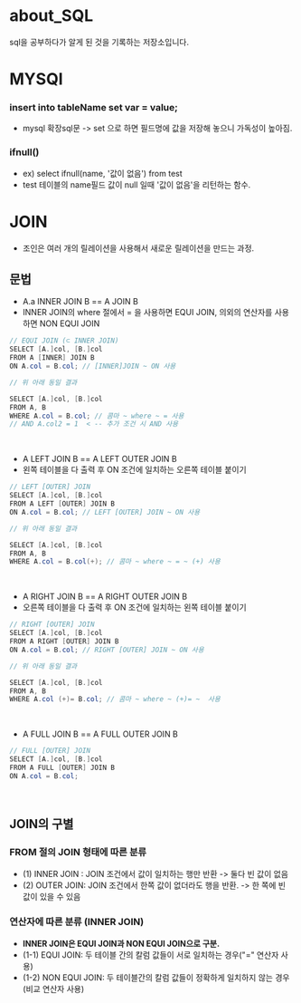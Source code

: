 # about_SQL
sql을 공부하다가 알게 된 것을 기록하는 저장소입니다.

# MYSQl
### insert into tableName set var = value;
- mysql 확장sql문 
-> set 으로 하면 필드명에 값을 저장해 놓으니 가독성이 높아짐.

### ifnull() 
- ex) select ifnull(name, '값이 없음') from test
- test 테이블의 name필드 값이 null 일때 '값이 없음'을 리턴하는 함수.

# JOIN
- 조인은 여러 개의 릴레이션을 사용해서 새로운 릴레이션을 만드는 과정.

## 문법
- A.a INNER JOIN B == A JOIN B
- INNER JOIN의 where 절에서 = 을 사용하면 EQUI JOIN, 의외의 연산자를 사용하면 NON EQUI JOIN
``` java
// EQUI JOIN (⊂ INNER JOIN)
SELECT [A.]col, [B.]col
FROM A [INNER] JOIN B 
ON A.col = B.col; // [INNER]JOIN ~ ON 사용

// 위 아래 동일 결과

SELECT [A.]col, [B.]col 
FROM A, B
WHERE A.col = B.col; // 콤마 ~ where ~ = 사용
// AND A.col2 = 1  < -- 추가 조건 시 AND 사용
```
<br/>

- A LEFT JOIN B == A LEFT OUTER JOIN B
- 왼쪽 테이블을 다 출력 후 ON 조건에 일치하는 오른쪽 테이블 붙이기
``` java
// LEFT [OUTER] JOIN 
SELECT [A.]col, [B.]col
FROM A LEFT [OUTER] JOIN B 
ON A.col = B.col; // LEFT [OUTER] JOIN ~ ON 사용

// 위 아래 동일 결과

SELECT [A.]col, [B.]col 
FROM A, B
WHERE A.col = B.col(+); // 콤마 ~ where ~ = ~ (+) 사용
```
<br/>

- A RIGHT JOIN B == A RIGHT OUTER JOIN B
- 오른쪽 테이블을 다 출력 후 ON 조건에 일치하는 왼쪽 테이블 붙이기
``` java
// RIGHT [OUTER] JOIN 
SELECT [A.]col, [B.]col
FROM A RIGHT [OUTER] JOIN B 
ON A.col = B.col; // RIGHT [OUTER] JOIN ~ ON 사용

// 위 아래 동일 결과

SELECT [A.]col, [B.]col 
FROM A, B
WHERE A.col (+)= B.col; // 콤마 ~ where ~ (+)= ~  사용
``` 
<br/>

- A FULL JOIN B == A FULL OUTER JOIN B
``` java
// FULL [OUTER] JOIN 
SELECT [A.]col, [B.]col
FROM A FULL [OUTER] JOIN B 
ON A.col = B.col;
```
<br/>



## JOIN의 구별

### FROM 절의 JOIN 형태에 따른 분류
- (1) INNER JOIN : JOIN 조건에서 값이 일치하는 행만 반환
-> 둘다 빈 값이 없음
- (2) OUTER JOIN: JOIN 조건에서 한쪽 값이 없더라도 행을 반환. 
-> 한 쪽에 빈 값이 있을 수 있음
### 연산자에 따른 분류 (INNER JOIN)
- **INNER JOIN은 EQUI JOIN과 NON EQUI JOIN으로 구분.**
- (1-1) EQUI JOIN: 두 테이블 간의 칼럼 값들이 서로 일치하는 경우("=" 연산자 사용)
- (1-2) NON EQUI JOIN: 두 테이블간의 칼럼 값들이 정확하게 일치하지 않는 경우 (비교 연산자 사용) 
